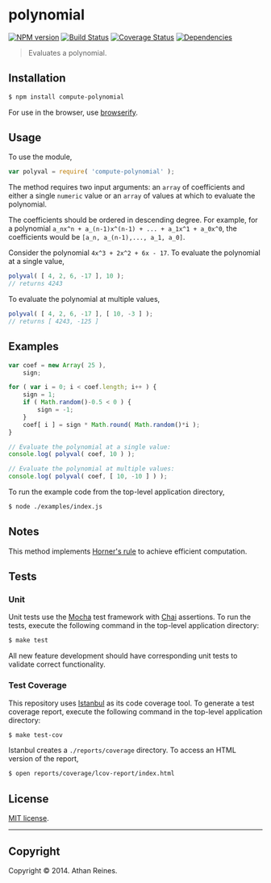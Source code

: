polynomial
===
[![NPM version][npm-image]][npm-url] [![Build Status][travis-image]][travis-url] [![Coverage Status][coveralls-image]][coveralls-url] [![Dependencies][dependencies-image]][dependencies-url]

> Evaluates a polynomial.


## Installation

``` bash
$ npm install compute-polynomial
```

For use in the browser, use [browserify](https://github.com/substack/node-browserify).


## Usage

To use the module,

``` javascript
var polyval = require( 'compute-polynomial' );
```

The method requires two input arguments: an `array` of coefficients and either a single `numeric` value or an `array` of values at which to evaluate the polynomial.

The coefficients should be ordered in descending degree. For example, for a polynomial `a_nx^n + a_(n-1)x^(n-1) + ... + a_1x^1 + a_0x^0`, the coefficients would be `[a_n, a_(n-1),..., a_1, a_0]`.

Consider the polynomial `4x^3 + 2x^2 + 6x - 17`. To evaluate the polynomial at a single value,

``` javascript
polyval( [ 4, 2, 6, -17 ], 10 );
// returns 4243
```

To evaluate the polynomial at multiple values,

``` javascript
polyval( [ 4, 2, 6, -17 ], [ 10, -3 ] );
// returns [ 4243, -125 ]
```


## Examples

``` javascript
var coef = new Array( 25 ),
	sign;

for ( var i = 0; i < coef.length; i++ ) {
	sign = 1;
	if ( Math.random()-0.5 < 0 ) {
		sign = -1;
	}
	coef[ i ] = sign * Math.round( Math.random()*i );
}

// Evaluate the polynomial at a single value:
console.log( polyval( coef, 10 ) );

// Evaluate the polynomial at multiple values:
console.log( polyval( coef, [ 10, -10 ] ) );
```

To run the example code from the top-level application directory,

``` bash
$ node ./examples/index.js
```


## Notes

This method implements [Horner's rule](http://en.wikipedia.org/wiki/Horner's_method) to achieve efficient computation.


## Tests

### Unit

Unit tests use the [Mocha](http://visionmedia.github.io/mocha) test framework with [Chai](http://chaijs.com) assertions. To run the tests, execute the following command in the top-level application directory:

``` bash
$ make test
```

All new feature development should have corresponding unit tests to validate correct functionality.


### Test Coverage

This repository uses [Istanbul](https://github.com/gotwarlost/istanbul) as its code coverage tool. To generate a test coverage report, execute the following command in the top-level application directory:

``` bash
$ make test-cov
```

Istanbul creates a `./reports/coverage` directory. To access an HTML version of the report,

``` bash
$ open reports/coverage/lcov-report/index.html
```


## License

[MIT license](http://opensource.org/licenses/MIT). 


---
## Copyright

Copyright &copy; 2014. Athan Reines.


[npm-image]: http://img.shields.io/npm/v/compute-polynomial.svg
[npm-url]: https://npmjs.org/package/compute-polynomial

[travis-image]: http://img.shields.io/travis/compute-io/polynomial/master.svg
[travis-url]: https://travis-ci.org/compute-io/polynomial

[coveralls-image]: https://img.shields.io/coveralls/compute-io/polynomial/master.svg
[coveralls-url]: https://coveralls.io/r/compute-io/polynomial?branch=master

[dependencies-image]: http://img.shields.io/david/compute-io/polynomial.svg
[dependencies-url]: https://david-dm.org/compute-io/polynomial

[dev-dependencies-image]: http://img.shields.io/david/dev/compute-io/polynomial.svg
[dev-dependencies-url]: https://david-dm.org/dev/compute-io/polynomial

[github-issues-image]: http://img.shields.io/github/issues/compute-io/polynomial.svg
[github-issues-url]: https://github.com/compute-io/polynomial/issues